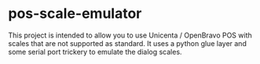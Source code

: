 pos-scale-emulator
==================
This project is intended to allow you to use Unicenta / OpenBravo POS with scales that are  not supported as standard. It uses a python glue layer and some serial port trickery to emulate the dialog scales.
